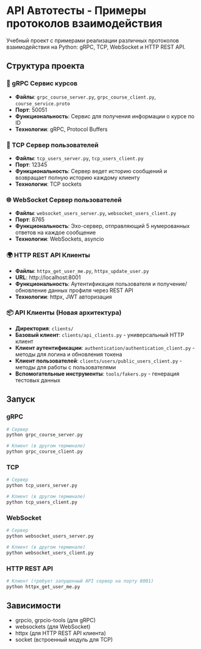 # API Автотесты - Примеры протоколов взаимодействия

Учебный проект с примерами реализации различных протоколов взаимодействия на Python: gRPC, TCP, WebSocket и HTTP REST API.

## Структура проекта

### 🔌 gRPC Сервис курсов
- **Файлы**: `grpc_course_server.py`, `grpc_course_client.py`, `course_service.proto`
- **Порт**: 50051
- **Функциональность**: Сервис для получения информации о курсе по ID
- **Технологии**: gRPC, Protocol Buffers

### 🔗 TCP Сервер пользователей  
- **Файлы**: `tcp_users_server.py`, `tcp_users_client.py`
- **Порт**: 12345
- **Функциональность**: Сервер ведет историю сообщений и возвращает полную историю каждому клиенту
- **Технологии**: TCP sockets

### 🌐 WebSocket Сервер пользователей
- **Файлы**: `websocket_users_server.py`, `websocket_users_client.py` 
- **Порт**: 8765
- **Функциональность**: Эхо-сервер, отправляющий 5 нумерованных ответов на каждое сообщение
- **Технологии**: WebSockets, asyncio


### 🌍 HTTP REST API Клиенты
- **Файлы**: `httpx_get_user_me.py`, `httpx_update_user.py`
- **URL**: http://localhost:8001
- **Функциональность**: Аутентификация пользователя и получение/обновление данных профиля через REST API
- **Технологии**: httpx, JWT авторизация

### 📦 API Клиенты (Новая архитектура)
- **Директория**: `clients/`
- **Базовый клиент**: `clients/api_clients.py` - универсальный HTTP клиент
- **Клиент аутентификации**: `authentication/authentication_client.py` - методы для логина и обновления токена
- **Клиент пользователей**: `clients/users/public_users_client.py` - методы для работы с пользователями
- **Вспомогательные инструменты**: `tools/fakers.py` - генерация тестовых данных

## Запуск

### gRPC
```bash
# Сервер
python grpc_course_server.py

# Клиент (в другом терминале)
python grpc_course_client.py
```

### TCP
```bash
# Сервер
python tcp_users_server.py

# Клиент (в другом терминале)
python tcp_users_client.py
```

### WebSocket
```bash
# Сервер
python websocket_users_server.py

# Клиент (в другом терминале)  
python websocket_users_client.py
```

### HTTP REST API
```bash
# Клиент (требует запущенный API сервер на порту 8001)
python httpx_get_user_me.py
```

## Зависимости
- grpcio, grpcio-tools (для gRPC)
- websockets (для WebSocket)
- httpx (для HTTP REST API клиента)
- socket (встроенный модуль для TCP)